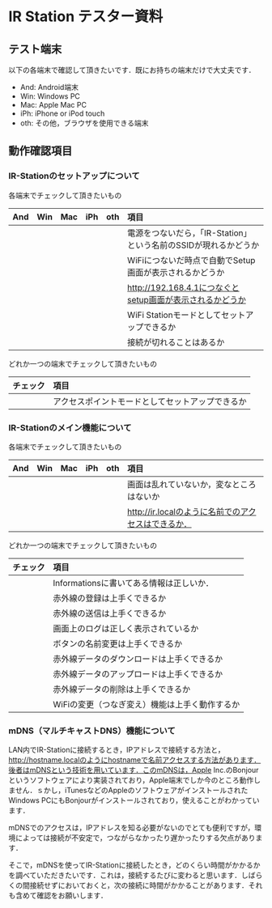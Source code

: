 # IR Station テスター資料

## テスト端末

以下の各端末で確認して頂きたいです．既にお持ちの端末だけで大丈夫です．

  * And:  Android端末
  * Win:  Windows PC
  * Mac:  Apple Mac PC
  * iPh:  iPhone or iPod touch
  * oth:  その他，ブラウザを使用できる端末

## 動作確認項目

### IR-Stationのセットアップについて

各端末でチェックして頂きたいもの

|And|Win|Mac|iPh|oth|項目|
|:-|:-|:-|:-|:-|:-|
||||||電源をつないだら，「IR-Station」という名前のSSIDが現れるかどうか|
||||||WiFiにつないだ時点で自動でSetup画面が表示されるかどうか|
||||||http://192.168.4.1につなぐとsetup画面が表示されるかどうか|
||||||WiFi Stationモードとしてセットアップできるか|
||||||接続が切れることはあるか|

どれか一つの端末でチェックして頂きたいもの

|チェック|項目|
|:-|:-|
||アクセスポイントモードとしてセットアップできるか|


### IR-Stationのメイン機能について

各端末でチェックして頂きたいもの

|And|Win|Mac|iPh|oth|項目|
|:-|:-|:-|:-|:-|:-|
||||||画面は乱れていないか，変なところはないか|
||||||http://ir.localのように名前でのアクセスはできるか．|

どれか一つの端末でチェックして頂きたいもの

|チェック|項目|
|:-|:-|
||Informationsに書いてある情報は正しいか．|
||赤外線の登録は上手くできるか|
||赤外線の送信は上手くできるか|
||画面上のログは正しく表示されているか|
||ボタンの名前変更は上手くできるか|
||赤外線データのダウンロードは上手くできるか|
||赤外線データのアップロードは上手くできるか|
||赤外線データの削除は上手くできるか|
||WiFiの変更（つなぎ変え）機能は上手く動作するか|

### mDNS（マルチキャストDNS）機能について

LAN内でIR-Stationに接続するとき，IPアドレスで接続する方法と，http://hostname.localのようにhostnameで名前アクセスする方法があります．後者はmDNSという技術を用いています．このmDNSは，Apple Inc.のBonjourというソフトウェアにより実装されており，Apple端末でしか今のところ動作しません．ｓかし，iTunesなどのAppleのソフトウェアがインストールされたWindows PCにもBonjourがインストールされており，使えることがわかっています．

mDNSでのアクセスは，IPアドレスを知る必要がないのでとても便利ですが，環境によっては接続が不安定で，つながらなかったり遅かったりする欠点があります．

そこで，mDNSを使ってIR-Stationに接続したとき，どのくらい時間がかかるかを調べていただきたいです．これは，接続するたびに変わると思います．しばらくの間接続せずにおいておくと，次の接続に時間がかかることがあります．それも含めて確認をお願いします．
